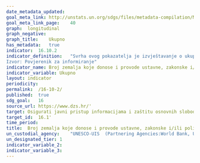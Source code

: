 ```yaml
---	
date_metadata_updated:	
goal_meta_link:	http://unstats.un.org/sdgs/files/metadata-compilation/Metadata-Goal-16.pdf'
goal_meta_link_page:	40
graph:	longitudinal
graph_negative:	
graph_title:	Ukupno
has_metadata:	true
indicator:	16.10.2
indicator_definition:	"Svrha ovog pokazatelja je izvještavanje o ukupnom broju zemalja koje su usvojile zakonska jamstva kojima se osigurava javni pristup informacijama.Vremenska serija prikazuje ukupan rezultat i rezultate prema komponentama UNESCO-ove ankete, koja se odnosi na usvajanje i provedbu ustavnih, zakonskih i/ili političkih jamstava za javni pristup informacijama. Koristi se ponderirani sustav, gdje svako pitanje ima vrijednost između 0 i 2. Svaka država ukupno može dobiti između 0 i 9 bodova. Pristup informacijama ima dvije glavne komponente: obveza država da imaju pravni okvir koji se i provodi u praksi, tako da se za komponentu Usvajanje može dobiti između 0 i 5 bodova, a za komponentu Provedba između 0 i 4. 
Izvor: Povjerenik za informiranje"
indicator_name:	Broj zemalja koje donose i provode ustavne, zakonske i/ili političke odredbe kojima se osigurava javnosti pristup informacijama
indicator_variable:	Ukupno
layout:	indicator
periodicity:	
permalink:	/16-10-2/
published:	true
sdg_goal:	16
source_url:	https://www.dzs.hr/'
target:	Osigurati javni pristup informacijama i zaštitu osnovnih sloboda, u skladu s nacionalnim zakonodavstvom i međunarodnim sporazumima
target_id:	16.1'
time_period:	
title:	Broj zemalja koje donose i provode ustavne, zakonske i/ili političke odredbe kojima se osigurava javnosti pristup informacijama
un_custodial_agency:	"UNESCO-UIS  (Partnering Agencies:World Bank, UNEP)"
un_designated_tier:	1
indicator_variable_2:	
indicator_variable_3:	
---	
```

